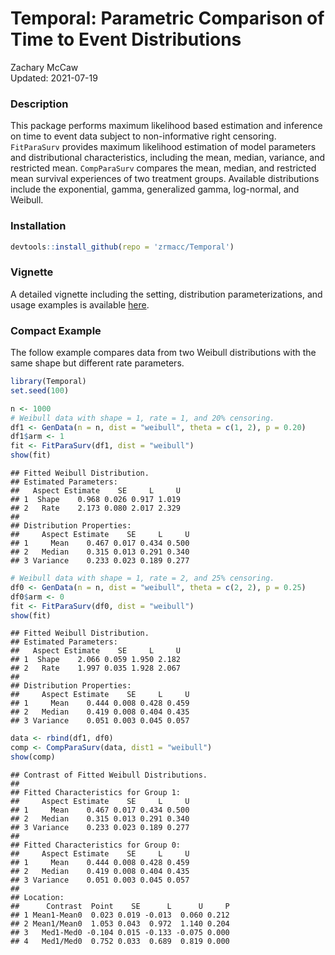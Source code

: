 # Temporal: Parametric Comparison of Time to Event Distributions

Zachary McCaw <br>
Updated: 2021-07-19

### Description

This package performs maximum likelihood based estimation and inference on time to event data subject to non-informative right censoring. `FitParaSurv` provides maximum likelihood estimation of model parameters and distributional characteristics, including the mean, median, variance, and restricted mean. `CompParaSurv` compares the mean, median, and restricted mean survival experiences of two treatment groups. Available distributions include the exponential, gamma, generalized gamma, log-normal, and Weibull. 

### Installation


```r
devtools::install_github(repo = 'zrmacc/Temporal')
```

### Vignette

A detailed vignette including the setting, distribution parameterizations, and usage examples is available [here](https://github.com/zrmacc/Temporal/blob/master/vignettes/Temporal.pdf).

### Compact Example

The follow example compares data from two Weibull distributions with the same shape but different rate parameters. 


```r
library(Temporal)
set.seed(100)

n <- 1000
# Weibull data with shape = 1, rate = 1, and 20% censoring.
df1 <- GenData(n = n, dist = "weibull", theta = c(1, 2), p = 0.20)
df1$arm <- 1
fit <- FitParaSurv(df1, dist = "weibull")
show(fit)
```

```
## Fitted Weibull Distribution. 
## Estimated Parameters:
##   Aspect Estimate    SE     L     U
## 1  Shape    0.968 0.026 0.917 1.019
## 2   Rate    2.173 0.080 2.017 2.329
## 
## Distribution Properties:
##     Aspect Estimate    SE     L     U
## 1     Mean    0.467 0.017 0.434 0.500
## 2   Median    0.315 0.013 0.291 0.340
## 3 Variance    0.233 0.023 0.189 0.277
```

```r
# Weibull data with shape = 1, rate = 2, and 25% censoring.
df0 <- GenData(n = n, dist = "weibull", theta = c(2, 2), p = 0.25)
df0$arm <- 0
fit <- FitParaSurv(df0, dist = "weibull")
show(fit)
```

```
## Fitted Weibull Distribution. 
## Estimated Parameters:
##   Aspect Estimate    SE     L     U
## 1  Shape    2.066 0.059 1.950 2.182
## 2   Rate    1.997 0.035 1.928 2.067
## 
## Distribution Properties:
##     Aspect Estimate    SE     L     U
## 1     Mean    0.444 0.008 0.428 0.459
## 2   Median    0.419 0.008 0.404 0.435
## 3 Variance    0.051 0.003 0.045 0.057
```

```r
data <- rbind(df1, df0)
comp <- CompParaSurv(data, dist1 = "weibull")
show(comp)
```

```
## Contrast of Fitted Weibull Distributions. 
## 
## Fitted Characteristics for Group 1:
##     Aspect Estimate    SE     L     U
## 1     Mean    0.467 0.017 0.434 0.500
## 2   Median    0.315 0.013 0.291 0.340
## 3 Variance    0.233 0.023 0.189 0.277
## 
## Fitted Characteristics for Group 0:
##     Aspect Estimate    SE     L     U
## 1     Mean    0.444 0.008 0.428 0.459
## 2   Median    0.419 0.008 0.404 0.435
## 3 Variance    0.051 0.003 0.045 0.057
## 
## Location:
##      Contrast  Point    SE      L      U     P
## 1 Mean1-Mean0  0.023 0.019 -0.013  0.060 0.212
## 2 Mean1/Mean0  1.053 0.043  0.972  1.140 0.204
## 3   Med1-Med0 -0.104 0.015 -0.133 -0.075 0.000
## 4   Med1/Med0  0.752 0.033  0.689  0.819 0.000
```
